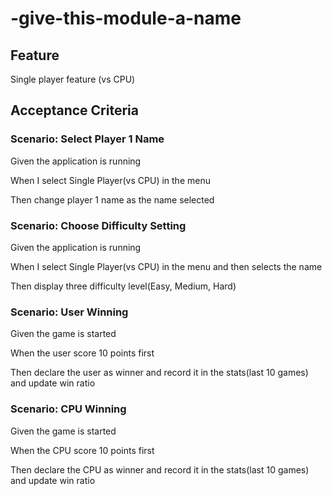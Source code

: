 # -give-this-module-a-name

## Feature

Single player feature (vs CPU)

## Acceptance Criteria

### Scenario: Select Player 1 Name

  Given the application is running

  When I select Single Player(vs CPU) in the menu

  Then change player 1 name as the name selected

### Scenario: Choose Difficulty Setting

  Given the application is running

  When I select Single Player(vs CPU) in the menu
  and then selects the name

  Then display three difficulty level(Easy, Medium, Hard)

### Scenario: User Winning

  Given the game is started

  When the user score 10 points first

  Then declare the user as winner
  and record it in the stats(last 10 games)
  and update win ratio

### Scenario: CPU Winning

  Given the game is started

  When the CPU score 10 points first

  Then declare the CPU as winner
  and record it in the stats(last 10 games)
  and update win ratio
